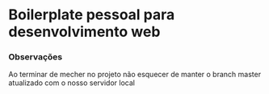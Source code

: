 # Boilerplate pessoal para desenvolvimento web #

### Observações ###

Ao terminar de mecher no projeto não esquecer de manter o branch master atualizado com o nosso servidor local

